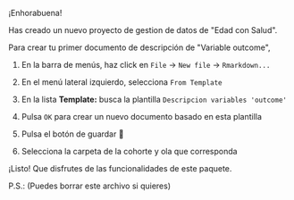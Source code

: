 ¡Enhorabuena!

Has creado un nuevo proyecto de gestion de datos de "Edad con Salud".

Para crear tu primer documento de descripción de "Variable outcome",

1. En la barra de menús, haz click en `File` -> `New file` -> `Rmarkdown...`

2. En el menú lateral izquierdo, selecciona `From Template`

3. En la lista **Template:** busca la plantilla `Descripcion variables 'outcome'`

4. Pulsa `OK` para crear un nuevo documento basado en esta plantilla

5. Pulsa el botón de guardar 💾

6. Selecciona la carpeta de la cohorte y ola que corresponda


¡Listo! Que disfrutes de las funcionalidades de este paquete.

P.S.: (Puedes borrar este archivo si quieres)
